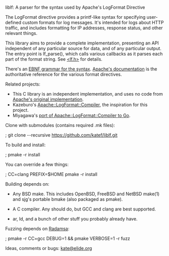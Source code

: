 
liblf: A parser for the syntax used by Apache's LogFormat Directive


The LogFormat directive provides a printf-like syntax for specifying
user-defined custom formats for log messages. It's intended for logs
about HTTP traffic, and includes formatting for IP addresses, response
status, and other relevant things.

This library aims to provide a complete implementation, presenting an
API independent of any particular source for data, and of any particular
output. The entry point is lf_parse(), which calls various callbacks as
it parses each part of the format string. See [<lf.h>](include/lf/lf.h)
for details.

There's an [EBNF grammar for the syntax](doc/logfmt.ebnf).
[Apache's documentation](https://httpd.apache.org/docs/current/mod/mod_log_config.html#formats)
is the authoritative reference for the various format directives.


Related projects:

 * This C library is an independent implementation, and uses no code from
   [Apache's original implementation](https://github.com/apache/httpd/blob/trunk/modules/loggers/mod_log_config.c).
 * Kazeburo's [Apache::LogFormat::Compiler](https://github.com/kazeburo/Apache-LogFormat-Compiler),
   the inspiration for this project.
 * Miyagawa's [port of Apache::LogFormat::Compiler to Go](https://github.com/miyagawa/go-apache-logformat).


Clone with submodules (contains required .mk files):

 ; git clone --recursive https://github.com/katef/liblf.git

To build and install:

 ; pmake -r install

You can override a few things:

 ; CC=clang PREFIX=$HOME pmake -r install

Building depends on:

 * Any BSD make. This includes OpenBSD, FreeBSD and NetBSD make(1)
   and sjg's portable bmake (also packaged as pmake).

 * A C compiler. Any should do, but GCC and clang are best supported.

 * ar, ld, and a bunch of other stuff you probably already have.

Fuzzing depends on [Radamsa](https://gitlab.com/akihe/radamsa):

  ; pmake -r CC=gcc DEBUG=1 && pmake VERBOSE=1 -r fuzz

Ideas, comments or bugs: kate@elide.org

